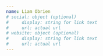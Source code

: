 ```yaml
---
name: Liam Obrien
# social: object (optional)
#     display: string for link text
#     url: actual url
# website: object (optional)
#     display: string for link text
#     url: actual url
---
```

